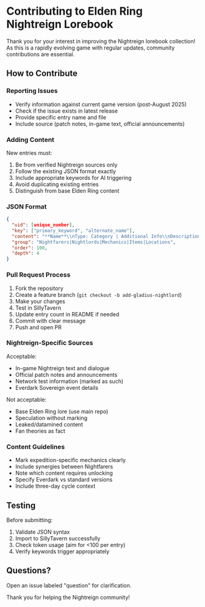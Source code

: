 # Contributing to Elden Ring Nightreign Lorebook

Thank you for your interest in improving the Nightreign lorebook collection! As this is a rapidly evolving game with regular updates, community contributions are essential.

## How to Contribute

### Reporting Issues
- Verify information against current game version (post-August 2025)
- Check if the issue exists in latest release
- Provide specific entry name and file
- Include source (patch notes, in-game text, official announcements)

### Adding Content
New entries must:
1. Be from verified Nightreign sources only
2. Follow the existing JSON format exactly
3. Include appropriate keywords for AI triggering
4. Avoid duplicating existing entries
5. Distinguish from base Elden Ring content

### JSON Format
```json
{
  "uid": [unique_number],
  "key": ["primary_keyword", "alternate_name"],
  "content": "**Name**\\nType: Category | Additional Info\\nDescription here...",
  "group": "Nightfarers|Nightlords|Mechanics|Items|Locations",
  "order": 100,
  "depth": 4
}
```

### Pull Request Process
1. Fork the repository
2. Create a feature branch (`git checkout -b add-gladius-nightlord`)
3. Make your changes
4. Test in SillyTavern
5. Update entry count in README if needed
6. Commit with clear message
7. Push and open PR

### Nightreign-Specific Sources
Acceptable:
- In-game Nightreign text and dialogue
- Official patch notes and announcements
- Network test information (marked as such)
- Everdark Sovereign event details

Not acceptable:
- Base Elden Ring lore (use main repo)
- Speculation without marking
- Leaked/datamined content
- Fan theories as fact

### Content Guidelines
- Mark expedition-specific mechanics clearly
- Include synergies between Nightfarers
- Note which content requires unlocking
- Specify Everdark vs standard versions
- Include three-day cycle context

## Testing
Before submitting:
1. Validate JSON syntax
2. Import to SillyTavern successfully
3. Check token usage (aim for <100 per entry)
4. Verify keywords trigger appropriately

## Questions?
Open an issue labeled "question" for clarification.

Thank you for helping the Nightreign community!